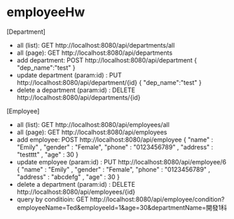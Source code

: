 # employeeHw


[Department]

* all (list): GET http://localhost:8080/api/departments/all
* all (page): GET http://localhost:8080/api/departments
* add department: POST http://localhost:8080/api/department { "dep_name":"test" }
* update department (param:id) : PUT http://localhost:8080/api/department/{id} { "dep_name":"test" }
* delete a department (param:id) : DELETE http://localhost:8080/api/departments/{id}

[Employee]

* all (list): GET http://localhost:8080/api/employees/all
* all (page): GET http://localhost:8080/api/employees
* add employee: POST http://localhost:8080/api/employee { "name" : "Emily" , "gender" : "Female", "phone" : "0123456789"  , "address" : "testttt" , "age" : 30 }
* update employee (param:id) : PUT http://localhost:8080/api/employee/6 { "name" : "Emily" , "gender" : "Female", "phone" : "0123456789"  , "address" : "abcdefg" , "age" : 30 }
* delete a department (param:id) : DELETE http://localhost:8080/api/employees/{id}
* query by conditioin: GET http://localhost:8080/api/employee/condition?employeeName=Ted&employeeId=1&age=30&departmentName=開發1科

